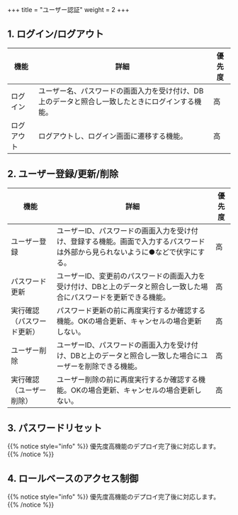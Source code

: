 +++
title = "ユーザー認証"
weight = 2
+++

## 1. ログイン/ログアウト
|  機能  |  詳細  |  優先度  |
| ---- | ---- | ---- |
|  ログイン  |  ユーザー名、パスワードの画面入力を受け付け、DB上のデータと照合し一致したときにログインする機能。  |  高  |
|  ログアウト  |  ログアウトし、ログイン画面に遷移する機能。  |  高  |

## 2. ユーザー登録/更新/削除
|  機能  |  詳細  |  優先度  |
| ---- | ---- | ---- |
|  ユーザー登録  |  ユーザーID、パスワードの画面入力を受け付け、登録する機能。画面で入力するパスワードは外部から見られないように●などで伏字にする。  |  高  |
|  パスワード更新  |  ユーザーID、変更前のパスワードの画面入力を受け付け、DBと上のデータと照合し一致した場合にパスワードを更新できる機能。 |  高  |
|  実行確認（パスワード更新）  |  パスワード更新の前に再度実行するか確認する機能。OKの場合更新、キャンセルの場合更新しない。 |  高  |
|  ユーザー削除  |  ユーザーID、パスワードの画面入力を受け付け、DBと上のデータと照合し一致した場合にユーザーを削除できる機能。  |  高  |
|  実行確認（ユーザー削除）  |  ユーザー削除の前に再度実行するか確認する機能。OKの場合更新、キャンセルの場合更新しない。  |  高  |

## 3. パスワードリセット
{{% notice style="info" %}}
優先度高機能のデプロイ完了後に対応します。
{{% /notice %}}

## 4. ロールベースのアクセス制御
{{% notice style="info" %}}
優先度高機能のデプロイ完了後に対応します。
{{% /notice %}}